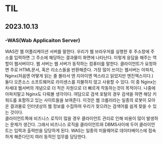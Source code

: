 # TIL

## 2023.10.13
### -WAS(Wab Applicaiton Server)
WAS란 웹 어플리케이션 서버를 말한다.
우리가 웹 브라우저를 실행한 후 주소창에 주소를 입력하면 그 주소에 해당하는 결과물이 화면에 나타난다. 이렇게 응답을 해주는 역할이 웹서버이다. 웹 서버는 웹 서버가 동작하는 컴퓨터를 말한다. 클라이언트가 요청하면 주로 HTML문서, 혹은 리소스들을 반환해준다.
가장 많이 쓰이는 웹서버는 아파치, Nginx(처음엔 어떻게 읽는 줄 몰라서 엔 지아이엔 엑스라고 읽었지만 엔진엑스이다.) 둘다 오픈소스 소프트웨어로 라이센스를 지불하지 않고 사용할 수 있다. 이 중 Nginx는 차세대 웹서버의 개념으로 더 적은 자원으로 더 빠르게 작동하는것이 목적이다. 나중에 아파치말고 Nginx도 다뤄볼 생각이다. 
여담으로 검색 포털의 경우 검색을 하면 해당 키워드를 포함하고 있는 사이트들을 보여준다. 이것은 웹 크롤러라는 일종의 로봇이 모아온 결과물로 인터넷상의 웹 정보를 수집하여 우리가 찾으려는 검색어를 쉽게 찾을 수 있는 것이다.
 <br>
 클라이언트쪽에 비즈니스 로직이 많을 경우 클라이언트 관리로 인해 비용이 많이 발생하는 문제가 생긴다. 그래서 비즈니스 로직을 클라이언트와 DBMS사이에 두어 클라이언트는 입력과 출력만을 담당하게 된다.
 WAS는 일종의 미들웨어로 데이터베이스에 접속하게 해준다던지 여러 동적인 업무를 담당한다.




